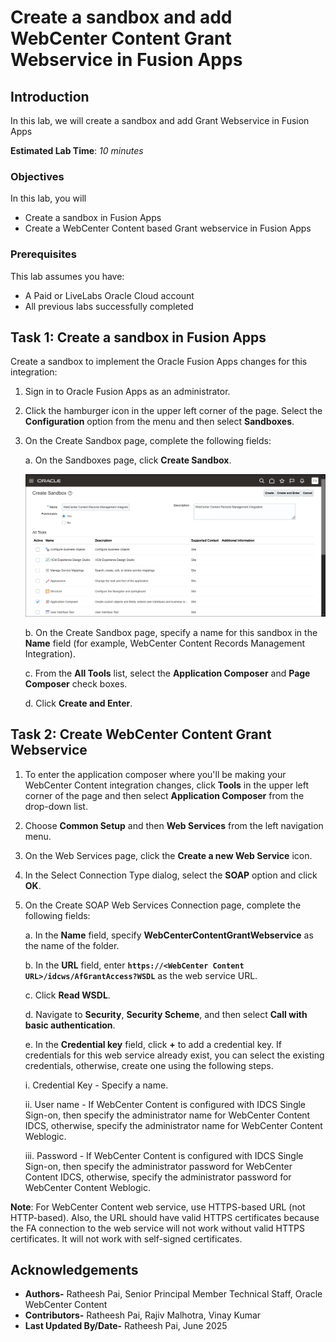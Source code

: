 # Create a sandbox and add WebCenter Content Grant Webservice in Fusion Apps

## Introduction

In this lab, we will create a sandbox and add Grant Webservice in Fusion Apps

**Estimated Lab Time**: *10 minutes*

### Objectives

In this lab, you will

- Create a sandbox in Fusion Apps
- Create a WebCenter Content based Grant webservice in Fusion Apps

### Prerequisites

This lab assumes you have:

- A Paid or LiveLabs Oracle Cloud account
- All previous labs successfully completed

## Task 1: Create a sandbox in Fusion Apps

Create a sandbox to implement the Oracle Fusion Apps changes for this integration:

1. Sign in to Oracle Fusion Apps as an administrator.

2. Click the hamburger icon in the upper left corner of the page. Select the **Configuration** option from the menu and then select **Sandboxes**.

3. On the Create Sandbox page, complete the following fields:

    a.  On the Sandboxes page, click **Create Sandbox**.

     ![The image shows the Create Sandbox page with fields such as Name, Description, Publishable, and the All Tools list. The option Yes is selected in the Publishable field in this example and the Application Composer check box is selected in the All Tools list.](./images/sandbox.png "The image shows the Create Sandbox page with fields such as Name, Description, Publishable, and the All Tools list. The option Yes is selected in the Publishable field in this example and the Application Composer check box is selected in the All Tools list.")

    b.  On the Create Sandbox page, specify a name for this sandbox in the **Name** field (for example, WebCenter Content Records Management Integration).

    c.  From the **All Tools** list, select the **Application Composer** and **Page Composer** check boxes.

    d.  Click **Create and Enter**.

## Task 2: Create WebCenter Content Grant Webservice

1. To enter the application composer where you\'ll be making your WebCenter Content integration changes, click **Tools** in the upper left corner of the page and then select **Application Composer** from the drop-down list.

2. Choose **Common Setup** and then **Web Services** from the left navigation menu.

3. On the Web Services page, click the **Create a new Web Service** icon.

4. In the Select Connection Type dialog, select the **SOAP** option and click **OK**.

5. On the Create SOAP Web Services Connection page, complete the following fields:

    a.  In the **Name** field, specify **WebCenterContentGrantWebservice** as the name of the folder.

    b.  In the **URL** field, enter **`https://<WebCenter Content URL>/idcws/AfGrantAccess?WSDL`** as the web service URL.

    c.  Click **Read WSDL**.

    d.  Navigate to **Security**, **Security Scheme**, and then select **Call with basic authentication**.

    e.  In the **Credential key** field, click **+** to add a credential key. If credentials for this web service already exist, you can select the existing credentials, otherwise, create one using the following steps.

     i.  Credential Key - Specify a name.

     ii. User name - If WebCenter Content is configured with IDCS Single Sign-on, then specify the administrator name for WebCenter Content IDCS, otherwise, specify the administrator name for WebCenter Content Weblogic.

     iii. Password - If WebCenter Content is configured with IDCS Single Sign-on, then specify the administrator password for WebCenter Content IDCS, otherwise, specify the administrator password for WebCenter Content Weblogic.

**Note**: For WebCenter Content web service, use HTTPS-based URL (not HTTP-based). Also, the URL should have valid HTTPS certificates because the FA connection to the web service will not work without valid HTTPS certificates. It will not work with self-signed certificates.

## Acknowledgements

- **Authors-** Ratheesh Pai, Senior Principal Member Technical Staff, Oracle WebCenter Content
- **Contributors-** Ratheesh Pai, Rajiv Malhotra, Vinay Kumar
- **Last Updated By/Date-** Ratheesh Pai, June 2025
